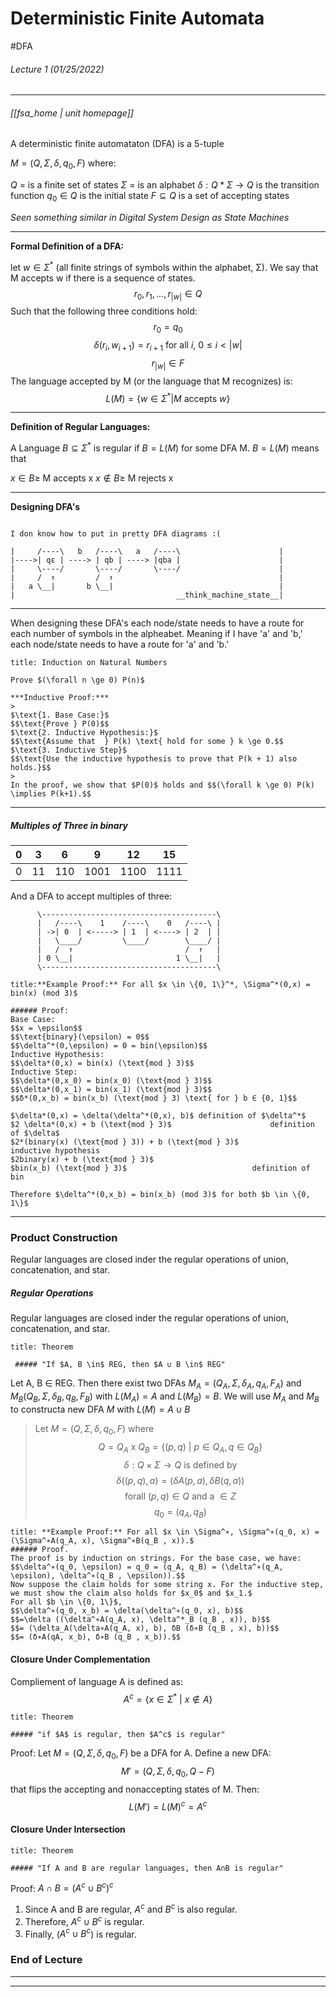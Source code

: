 # Deterministic Finite Automata
#DFA
###### Lecture 1 (01/25/2022)
---
###### [[fsa_home | unit homepage]]
>
A deterministic finite automataton (DFA) is a 5-tuple
>>
$M=(Q,\Sigma,\delta,q_0,F)$ where:
>>
$Q$ = is a finite set of states
$\Sigma$ = is an alphabet
$\delta : Q * \Sigma \rightarrow Q$ is the transition function
$q_0 \in Q$ is the initial state
$F \subseteq Q$ is a set of accepting states
  
*Seen something similar in Digital System Design as State Machines*
  
--- 
**Formal Definition of a DFA:**
>
let $w \in \Sigma^*$ (all finite strings of symbols within the alphabet, Σ). We say that M accepts w if there is a sequence of states.
   $$r_0, r_1 , ... , r_{|w|} \in Q$$
Such that the following three conditions hold:
$$r_0 = q_0$$
$$\delta (r_{i}, w_{i+1}) = r_{i+1} \text{ for all } i \text{, } 0 \leq i < |w|$$
$$r_{|w|} \in F$$
The language accepted by M (or the language that M recognizes) is:
$$L(M) = \{w \in \Sigma^* | M \text{ accepts } w\}$$

---
**Definition of Regular Languages:**
>
A Language $B\subseteq \Sigma^*$ is regular if $B = L(M)$ for some DFA M.
$B = L(M)$ means that
>>
$x \in B \geq$ M accepts x
$x \not \in B \geq$ M rejects x

---
**Designing DFA's**

```ad-error

I don know how to put in pretty DFA diagrams :(
```


	|	  /----\   b   /----\   a   /----\                      |
	|---->| qε | ----> | qb | ----> |qba |                      |
	|	  \----/       \----/       \----/                      |
	|	  /  ↑         /  ↑                                     |
	|	a \__|       b \__|                                     |
	|	                                 __think_machine_state__|

---
When designing these DFA's each node/state needs to have a route for each number of symbols in the alpheabet. Meaning if I have 'a' and 'b,' each node/state needs to have a route for 'a' and 'b.'

```ad-note
title: Induction on Natural Numbers

Prove $(\forall n \ge 0) P(n)$

***Inductive Proof:***
>	
$\text{1. Base Case:}$
$$\text{Prove } P(0)$$
$\text{2. Inductive Hypothesis:}$
$$\text{Assume that  } P(k) \text{ hold for some } k \ge 0.$$
$\text{3. Inductive Step}$
$$\text{Use the inductive hypothesis to prove that P(k + 1) also holds.}$$
>
In the proof, we show that $P(0)$ holds and $$(\forall k \ge 0) P(k) \implies P(k+1).$$
```

---
##### Multiples of Three in binary 

| 0   | 3   | 6   | 9    | 12   | 15   |
| --- | --- | --- | ---- | ---- | ---- |
| 0   | 11  | 110 | 1001 | 1100 | 1111 |



And a DFA to accept multiples of three:

          \---------------------------------------\
          |   /----\    1    /----\    0   /----\ |
          | ->| 0  | <-----> | 1  | <----> | 2  | |
          |   \____/         \____/        \____/ |
          |   /  ↑                         /  ↑   |
          | 0 \__|                       1 \__|   |
          \---------------------------------------\

```ad-note
title:**Example Proof:** For all $x \in \{0, 1\}^*, \Sigma^*(0,x) = bin(x) (mod 3)$

###### Proof:
Base Case: 
$$x = \epsilon$$
$$\text{binary}(\epsilon) = 0$$
$$\delta^*(0,\epsilon) = 0 = bin(\epsilon)$$
Inductive Hypothesis:
$$\delta*(0,x) = bin(x) (\text{mod } 3)$$
Inductive Step:
$$\delta*(0,x_0) = bin(x_0) (\text{mod } 3)$$
$$\delta*(0,x_1) = bin(x_1) (\text{mod } 3)$$
$$δ*(0,x_b) = bin(x_b) (\text{mod } 3) \text{ for } b ∈ {0, 1}$$

$\delta*(0,x) = \delta(\delta^*(0,x), b)$ definition of $\delta^*$
$2 \delta*(0,x) + b (\text{mod } 3)$                      definition of $\delta$
$2*(binary(x) (\text{mod } 3)) + b (\text{mod } 3)$           inductive hypothesis
$2binary(x) + b (\text{mod } 3)$
$bin(x_b) (\text{mod } 3)$                            definition of bin

Therefore $\delta^*(0,x_b) = bin(x_b) (mod 3)$ for both $b \in \{0, 1\}$
```

---
### Product Construction 
Regular languages are closed inder the regular operations of union, concatenation, and star.

##### Regular Operations 
Regular languages are closed inder the regular operations of union, concatenation, and star.

```ad-hint
title: Theorem

 ##### "If $A, B \in$ REG, then $A ∪ B \in$ REG"

```
Let A, B ∈ REG. Then there exist two DFAs $M_A=(Q_A,\Sigma,\delta_A,q_A,F_A)$ and $M_B (Q_B,\Sigma,\delta_B,q_B,F_B)$ with $L(M_A) = A\text{ and }L(M_B) = B.$ We will use $M_A$ and $M_B$ to constructa new DFA $M$ with $L(M) = A∪B$
> Let $M = (Q,\Sigma,\delta,q_0,F)$ where
$$Q = Q_A \text{ x } Q_B = \{(p,q)\text{ | }p \in Q_A, q \in Q_B\}$$
$$\delta : Q × \Sigma → Q\text{ is defined by}$$
$$\delta((p, q), a) = (\delta A(p, a), \delta B (q, a))$$
$$\text{forall } (p, q) \in Q \text{ and a } \in Z$$
$$q_0 = (q_A, q_B)$$

```ad-note
title: **Example Proof:** For all $x \in \Sigma^∗, \Sigma^∗(q_0, x) = (\Sigma^∗A(q_A, x), \Sigma^∗B(q_B , x)).$
###### Proof.
The proof is by induction on strings. For the base case, we have:
$$\delta^∗(q_0, \epsilon) = q_0 = (q_A, q_B) = (\delta^∗(q_A, \epsilon), \delta^∗(q_B , \epsilon)).$$
Now suppose the claim holds for some string x. For the inductive step, we must show the claim also holds for $x_0$ and $x_1.$
For all $b \in \{0, 1\}$,
$$\delta^∗(q_0, x_b) = \delta(\delta^∗(q_0, x), b)$$
$$=\delta ((\delta^∗A(q_A, x), \delta^*_B (q_B , x)), b)$$
$$= (\delta_A(\delta∗A(q_A, x), b), δB (δ∗B (q_B , x), b))$$
$$= (δ∗A(qA, x_b), δ∗B (q_B , x_b)).$$
```

#### Closure Under Complementation
Compliement of language A is defined as:
$$A^c = \{x \in \Sigma^* \text{ | } x \not \in A\}$$

```ad-hint
title: Theorem

##### "if $A$ is regular, then $A^c$ is regular"
```
Proof:
Let $M = (Q,\Sigma,\delta,q_0,F)$ be a DFA for A. Define a new DFA:
$$M' = (Q,\Sigma,\delta,q_0,Q - F)$$
that flips the accepting and nonaccepting states of M. Then:
$$L(M') = L(M)^c = A^c$$

#### Closure Under Intersection 

```ad-hint
title: Theorem

##### "If A and B are regular languages, then A∩B is regular"
```

Proof: $A∩B = (A^c ∪ B^c)^c$
1. Since A and B are regular, $A^c$ and $B^c$ is also regular.
2. Therefore, $A^c ∪ B^c$ is regular.
3. Finally, ($A^c ∪ B^c$) is regular.

### End of Lecture
---
---
